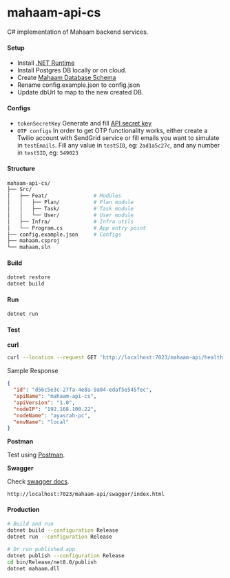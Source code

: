 # mahaam-api-cs

C# implementation of Mahaam backend services.

#### Setup

- Install [.NET Runtime](https://mahaam.dev/setup/creation#installing-the-runtime-sdk)
- Install Postgres DB locally or on cloud.
- Create [Mahaam Database Schema](https://github.com/ayasrah/mahaam/blob/main/mahaam-data/mahaam_ddl.sql)
- Rename config.example.json to config.json
- Update dbUrl to map to the new created DB.

#### Configs

- `tokenSecretKey`
  Generate and fill [API secret key](https://mahaam.dev/infra/security#generating-jwt-secret-key-signing-key)
- `OTP configs`
  In order to get OTP functionality works, either create a Twilio account with SendGrid service or fill emails you want to simulate in `testEmails`. Fill any value in `testSID`, eg: `2ad1a5c27c`, and any number in `testSID`, eg: `549023`

#### Structure

```bash
mahaam-api-cs/
├── Src/
│   ├── Feat/               # Modules
│   │   ├── Plan/           # Plan module
│   │   ├── Task/           # Task module
│   │   └── User/           # User module
│   ├── Infra/              # Infra utils
│   └── Program.cs          # App entry point
├── config.example.json     # Configs
├── mahaam.csproj
└── mahaam.sln
```

#### Build

```bash
dotnet restore
dotnet build
```

#### Run

```bash
dotnet run
```

#### Test

**curl**

```bash
curl --location --request GET 'http://localhost:7023/mahaam-api/health'
```

Sample Response

```json
{
  "id": "d56c5e3c-27fa-4e8a-9a04-edaf5e545fec",
  "apiName": "mahaam-api-cs",
  "apiVersion": "1.0",
  "nodeIP": "192.168.100.22",
  "nodeName": "ayasrah-pc",
  "envName": "local"
}
```

**Postman**

Test using [Postman](https://mahaam.dev/test/test).

**Swagger**

Check [swagger docs](https://mahaam.dev/infra/swagger).

```
http://localhost:7023/mahaam-api/swagger/index.html
```

#### Production

```bash
# Build and run
dotnet build --configuration Release
dotnet run --configuration Release

# Or run published app
dotnet publish --configuration Release
cd bin/Release/net8.0/publish
dotnet mahaam.dll
```
